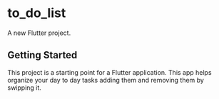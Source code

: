 # to_do_list

A new Flutter project.

## Getting Started

This project is a starting point for a Flutter application.
This app helps organize your day to day tasks adding them and removing them by swipping it.